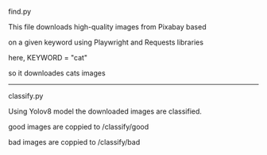 find.py


This file downloads high-quality images from Pixabay based

on a given keyword using Playwright and Requests libraries 

here, KEYWORD = "cat"

so it downloades cats images

----------------------------

classify.py 

Using Yolov8 model the downloaded images are classified.

good images are coppied to /classify/good

bad images are coppied to /classify/bad

